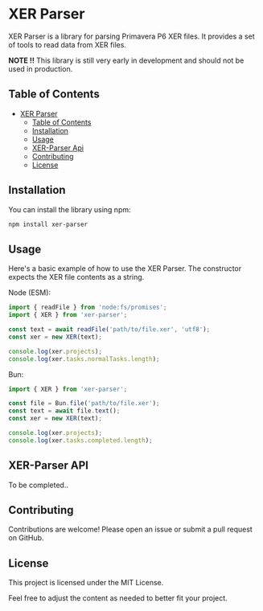 # XER Parser

XER Parser is a library for parsing Primavera P6 XER files. It provides a set of tools to read data from XER files.

**NOTE !!** This library is still very early in development and should not be used in production.

## Table of Contents

- [XER Parser](#xer-parser)
  - [Table of Contents](#table-of-contents)
  - [Installation](#installation)
  - [Usage](#usage)
  - [XER-Parser Api](#xer-parser-api)
  - [Contributing](#contributing)
  - [License](#license)

## Installation

You can install the library using npm:

```sh
npm install xer-parser
```

## Usage

Here's a basic example of how to use the XER Parser. The constructor expects the XER file contents as a string.

Node (ESM):

```ts
import { readFile } from 'node:fs/promises';
import { XER } from 'xer-parser';

const text = await readFile('path/to/file.xer', 'utf8');
const xer = new XER(text);

console.log(xer.projects);
console.log(xer.tasks.normalTasks.length);
```

Bun:

```ts
import { XER } from 'xer-parser';

const file = Bun.file('path/to/file.xer');
const text = await file.text();
const xer = new XER(text);

console.log(xer.projects);
console.log(xer.tasks.completed.length);
```

## XER-Parser API

To be completed..

## Contributing

Contributions are welcome! Please open an issue or submit a pull request on GitHub.

## License

This project is licensed under the MIT License.

Feel free to adjust the content as needed to better fit your project.
